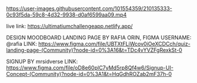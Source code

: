 

https://user-images.githubusercontent.com/101554359/210135333-0c93f5da-59c8-4d32-9938-d0af6599aa09.mp4

live link: https://ultimatiumchallengeapp.netlify.app/

DESIGN MOODBOARD
LANDING PAGE BY RAFIA ORIN, FIGMA USERNAME: @rafia
LINK: https://www.figma.com/file/UBTXtFLiWcov0iOeXCDCch/quiz-landing-page-(Community)?node-id=0%3A16&t=TDc4vYVZFgRexkSt-0

SIGNUP BY mrsidverse
LINK: https://www.figma.com/file/oD8e60plC7yMd5rp8Qf4w6/Signup-UI-Concept-(Community)?node-id=0%3A1&t=HqGdhROZab2mF37h-0
